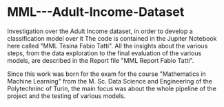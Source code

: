 # MML---Adult-Income-Dataset
Investigation over the Adult Income dataset, in order to develop a classification model over it
The code is contained in the Jupiter Notebook here called "MML Tesina Fabio Tatti". 
All the insights about the various steps, from the data exploration to the final evaluation of the various models, are described in the Report file "MML Report Fabio Tatti".

Since this work was born for the exam for the course "Mathematics in Machine Learning" from the M. Sc. Data Science and Engineering of the Polytechninc of Turin, 
the main focus was about the whole pipeline of the project and the testing of various models. 
